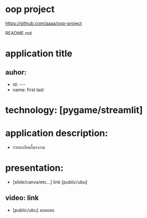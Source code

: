 # oop project
https://github.com/aaaa/oop-project

README.md

# application title

## auhor:
  * id: ---
  * name: first last
   
# technology: [pygame/streamlit]
  
# application description:
  * รายละเอียดโครงงาน

# presentation: 
  * [slide/canva/etc...]  link [public/ubu]

## video: link 
  * [public/ubu]
xoxoxo
